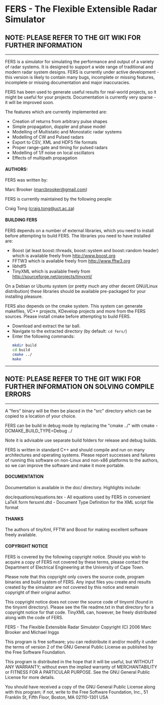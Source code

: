 # FERS - The Flexible Extensible Radar Simulator

## NOTE: PLEASE REFER TO THE GIT WIKI FOR FURTHER INFORMATION

---

FERS is a simulator for simulating the performance and output of a variety of radar systems. It is designed to support a wide range of traditional and modern radar system designs. FERS is currently under active development - this version is likely to contain many bugs, incomplete or missing features, incomplete or missing documentation and major inaccuracies.

FERS has been used to generate useful results for real-world projects, so it might be useful for your projects. Documentation is currently very sparse - it will be improved soon.

The features which are currently implemented are:

* Creation of returns from arbitrary pulse shapes
* Simple propagation, doppler and phase model
* Modelling of Multistatic and Monostatic radar systems
* Modelling of CW and Pulsed radars
* Export to CSV, XML and HDF5 file formats
* Proper range-gate and timing for pulsed radars
* Modelling of 1/f noise on local oscillators
* Effects of multipath propagation

#### AUTHORS:

FERS was written by:

Marc Brooker (marcbrooker@gmail.com)

FERS is currently maintained by the following people:

Craig Tong (craig.tong@uct.ac.za)

#### BUILDING FERS

FERS depends on a number of external libraries, which you need to install before attempting to build FERS. The libraries you need to have installed are:

* Boost (at least boost::threads, boost::system and boost::random header) which is available freely from http://www.boost.org
* FFTW3 which is available freely from http://www.fftw3.org
* libhdf5
* TinyXML which is available freely from http://sourceforge.net/projects/tinyxml/

On a Debian or Ubuntu system (or pretty much any other decent GNU/Linux distribution) these libraries should be available pre-packaged for your installing pleasure.

FERS also depends on the cmake system. This system can generate makefiles, VC++ projects, KDevelop projects and more from the FERS sources. Please install cmake before attempting to build FERS.

* Download and extract the tar ball.
* Navigate to the extracted directory (by default: `cd fers/`)
* Enter the following commands:
    ```bash
    mkdir build
    cd build
    cmake ../
    make
    ```

-------------------------------------------------------------------------------------
## NOTE: PLEASE REFER TO THE GIT WIKI FOR FURTHER INFORMATION ON SOLVING COMPILE ERRORS
-------------------------------------------------------------------------------------

A "fers" binary will be then be placed in the "src" directory which can be copied to a location of your choice.

FERS can be build in debug mode by replacing the "cmake ../" with cmake -DCMAKE_BUILD_TYPE=Debug ../

Note it is advisable use separate build folders for release and debug builds.

FERS is written in standard C++ and should compile and run on many architectures and operating systems. Please report successes and failures of running this software on non-Linux and non-x86 platforms to the authors, so we can improve the software and make it more portable.

#### DOCUMENTATION

Documentation is available in the doc/ directory. Highlights include:

doc/equations/equations.tex - All equations used by FERS in convenient LaTeX form
fersxml.dtd - Document Type Definition for the XML script file format

#### THANKS

The authors of tinyXml, FFTW and Boost for making excellent software freely available.

#### COPYRIGHT NOTICE

FERS is covered by the following copyright notice. Should you wish to acquire a copy of FERS not covered by these terms, please contact the Department of Electrical Engineering at the University of Cape Town.

Please note that this copyright only covers the source code, program binaries and build system of FERS. Any input files you create and results created by the simulator are not covered by this notice and remain copyright of their original author.

This copyright notice does not cover the source code of tinyxml (found in the tinyxml directory). Please see the file readme.txt in that directory for a copyright notice for that code. TinyXML can, however, be freely distributed along with the code of FERS.

FERS - The Flexible Extensible Radar Simulator
Copyright (C) 2006 Marc Brooker and Michael Inggs

This program is free software; you can redistribute it and/or modify
it under the terms of version 2 of the GNU General Public License as
published by the Free Software Foundation.

This program is distributed in the hope that it will be useful,
but WITHOUT ANY WARRANTY; without even the implied warranty of
MERCHANTABILITY or FITNESS FOR A PARTICULAR PURPOSE.  See the
GNU General Public License for more details.

You should have received a copy of the GNU General Public License
along with this program; if not, write to the Free Software
Foundation, Inc., 51 Franklin St, Fifth Floor, Boston, MA  02110-1301 USA
